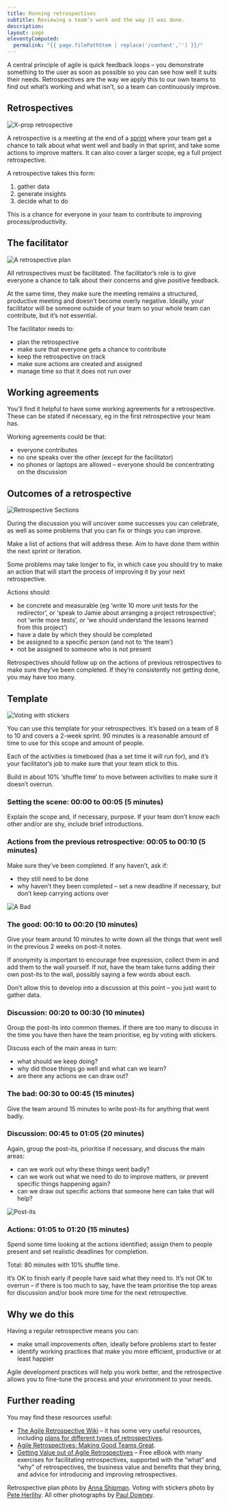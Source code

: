 ```yaml
---
title: Running retrospectives
subtitle: Reviewing a team’s work and the way it was done.
description:
layout: page
eleventyComputed:
  permalink: "{{ page.filePathStem | replace('/content','') }}/"
---
```


A central principle of agile is quick feedback loops – you demonstrate something to the user as soon as possible so you can see how well it suits their needs. Retrospectives are the way we apply this to our own teams to find out what’s working and what isn’t, so a team can continuously improve.

## Retrospectives

![X-prop retrospective](/assets/content/version-1/guides/images/retrospectives.jpg)

A retrospective is a meeting at the end of a [sprint](/web/20150928005414/https://www.gov.uk/service-manual/agile/features-of-agile.html) where your team get a chance to talk about what went well and badly in that sprint, and take some actions to improve matters. It can also cover a larger scope, eg a full project retrospective.

A retrospective takes this form:

1. gather data
2. generate insights
3. decide what to do

This is a chance for everyone in your team to contribute to improving process/productivity.

## The facilitator

![A retrospective plan](/assets/content/version-1/guides/images/planning-retro.jpg)

All retrospectives must be facilitated. The facilitator’s role is to give everyone a chance to talk about their concerns and give positive feedback.

At the same time, they make sure the meeting remains a structured, productive meeting and doesn’t become overly negative. Ideally, your facilitator will be someone outside of your team so your whole team can contribute, but it’s not essential.

The facilitator needs to:

- plan the retrospective
- make sure that everyone gets a chance to contribute
- keep the retrospective on track
- make sure actions are created and assigned
- manage time so that it does not run over

## Working agreements

You’ll find it helpful to have some working agreements for a retrospective. These can be stated if necessary, eg in the first retrospective your team has.

Working agreements could be that:

- everyone contributes
- no one speaks over the other (except for the facilitator)
- no phones or laptops are allowed – everyone should be concentrating on the discussion

## Outcomes of a retrospective

![Retrospective Sections](/assets/content/version-1/guides/images/outcomes-of-a-retrospective.jpg)

During the discussion you will uncover some successes you can celebrate, as well as some problems that you can fix or things you can improve.

Make a list of actions that will address these. Aim to have done them within the next sprint or iteration.

Some problems may take longer to fix, in which case you should try to make an action that will start the process of improving it by your next retrospective.

Actions should:

- be concrete and measurable (eg ‘write 10 more unit tests for the redirector’, or ‘speak to Jamie about arranging a project retrospective’; not ‘write more tests’, or ‘we should understand the lessons learned from this project’)
- have a date by which they should be completed
- be assigned to a specific person (and not to ‘the team’)
- not be assigned to someone who is not present

Retrospectives should follow up on the actions of previous retrospectives to make sure they’ve been completed. If they’re consistently not getting done, you may have too many.

## Template

![Voting with stickers](/assets/content/version-1/guides/images/redirects.jpeg)

You can use this template for your retrospectives. It’s based on a team of 8 to 10 and covers a 2-week sprint. 90 minutes is a reasonable amount of time to use for this scope and amount of people.

Each of the activities is timeboxed (has a set time it will run for), and it’s your facilitator’s job to make sure that your team stick to this.

Build in about 10% ‘shuffle time’ to move between activities to make sure it doesn’t overrun.

### Setting the scene: 00:00 to 00:05 (5 minutes)

Explain the scope and, if necessary, purpose. If your team don’t know each other and/or are shy, include brief introductions.

### Actions from the previous retrospective: 00:05 to 00:10 (5 minutes)

Make sure they’ve been completed. If any haven’t, ask if:

- they still need to be done
- why haven’t they been completed – set a new deadline if necessary, but don’t keep carrying actions over

![A Bad](/assets/content/version-1/guides/images/watch-the-timeline.jpg)

### The good: 00:10 to 00:20 (10 minutes)

Give your team around 10 minutes to write down all the things that went well in the previous 2 weeks on post-it notes.

If anonymity is important to encourage free expression, collect them in and add them to the wall yourself. If not, have the team take turns adding their own post-its to the wall, possibly saying a few words about each.

Don’t allow this to develop into a discussion at this point – you just want to gather data.

### Discussion: 00:20 to 00:30 (10 minutes)

Group the post-its into common themes. If there are too many to discuss in the time you have then have the team prioritise, eg by voting with stickers.

Discuss each of the main areas in turn:

- what should we keep doing?
- why did those things go well and what can we learn?
- are there any actions we can draw out?

### The bad: 00:30 to 00:45 (15 minutes)

Give the team around 15 minutes to write post-its for anything that went badly.

### Discussion: 00:45 to 01:05 (20 minutes)

Again, group the post-its, prioritise if necessary, and discuss the main areas:

- can we work out why these things went badly?
- can we work out what we need to do to improve matters, or prevent specific things happening again?
- can we draw out specific actions that someone here can take that will help?

![Post-its](/assets/content/version-1/guides/images/discussion.jpg)

### Actions: 01:05 to 01:20 (15 minutes)

Spend some time looking at the actions identified; assign them to people present and set realistic deadlines for completion.

Total: 80 minutes with 10% shuffle time.

It’s OK to finish early if people have said what they need to. It’s not OK to overrun – if there is too much to say, have the team prioritise the top areas for discussion and/or book more time for the next retrospective.

## Why we do this

Having a regular retrospective means you can:

- make small improvements often, ideally before problems start to fester
- identify working practices that make you more efficient, productive or at least happier

Agile development practices will help you work better, and the retrospective allows you to fine-tune the process and your environment to your needs.

## Further reading

You may find these resources useful:

- [The Agile Retrospective Wiki](https://web.archive.org/web/20150928005414/http://retrospectivewiki.org/index.php?title=Agile_Retrospective_Resource_Wiki) – it has some very useful resources, including [plans for different types of retrospectives](https://web.archive.org/web/20150928005414/http://retrospectivewiki.org/index.php?title=Retrospective_Plans).
- [Agile Retrospectives: Making Good Teams Great](https://web.archive.org/web/20150928005414/https://pragprog.com/book/dlret/agile-retrospectives).
- [Getting Value out of Agile Retrospectives](https://web.archive.org/web/20150928005414/https://leanpub.com/gettingvalueoutofagileretrospectives) – Free eBook with many exercises for facilitating retrospectives, supported with the “what” and “why” of retrospectives, the business value and benefits that they bring, and advice for introducing and improving retrospectives.

Retrospective plan photo by [Anna Shipman](https://web.archive.org/web/20150928005414/https://twitter.com/annashipman). Voting with stickers photo by [Pete Herlihy](https://web.archive.org/web/20150928005414/https://twitter.com/yahoo_pete). All other photographs by [Paul Downey](https://web.archive.org/web/20150928005414/https://twitter.com/psd).
